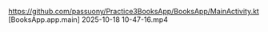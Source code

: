 
https://github.com/passuony/Practice3BooksApp/BooksApp/MainActivity.kt [BooksApp.app.main] 2025-10-18 10-47-16.mp4


